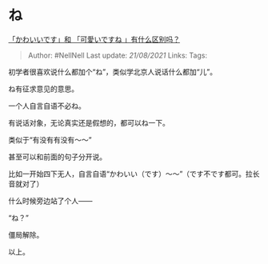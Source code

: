 # ね
[「かわいいです」和 「可愛いですね 」有什么区别吗？](https://www.zhihu.com/question/443074184/answer/1880860653)

> Author: #NellNell 
Last update: *21/08/2021* 
Links:
Tags: 

初学者很喜欢说什么都加个“ね”，类似学北京人说话什么都加“儿”。

ね有征求意见的意思。

一个人自言自语不必ね。

有说话对象，无论真实还是假想的，都可以ね一下。

类似于“有没有有没有～～”

甚至可以和前面的句子分开说。

比如一开始四下无人，自言自语“かわいい（です）～～”（です不です都可。拉长音就对了）

什么时候旁边站了个人——

“ね？”

僵局解除。

以上。

  
  


